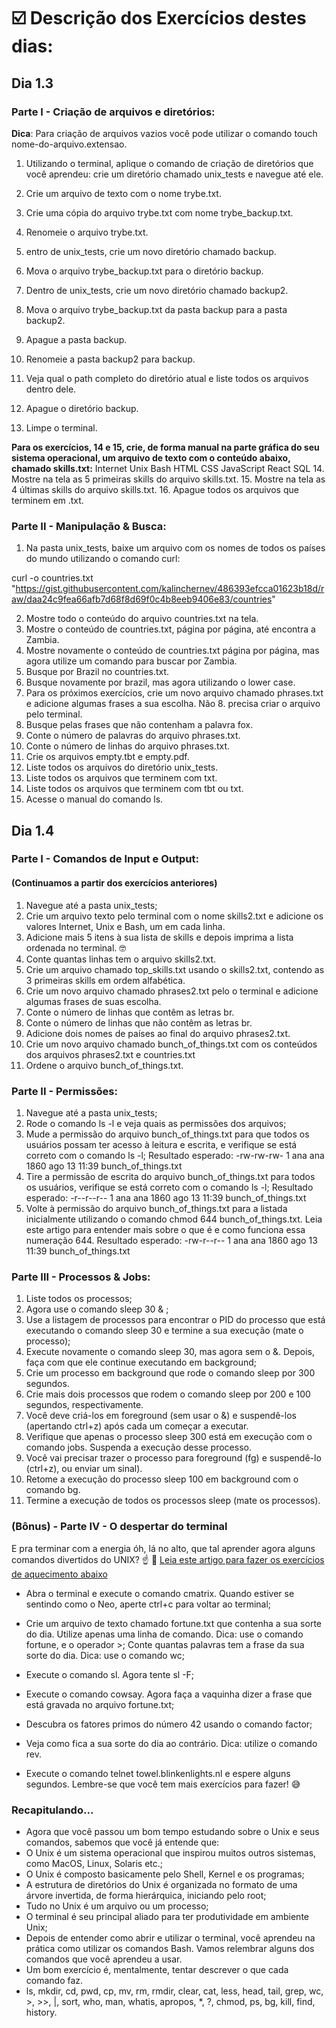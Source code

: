 # :ballot_box_with_check: Descrição dos Exercícios destes dias:

## Dia 1.3

### Parte I - Criação de arquivos e diretórios:

<b>Dica</b>: Para criação de arquivos vazios você pode utilizar o comando touch nome-do-arquivo.extensao.

1. Utilizando o terminal, aplique o comando de criação de diretórios que você aprendeu: crie um diretório chamado unix_tests e navegue até ele.

2. Crie um arquivo de texto com o nome trybe.txt.

3. Crie uma cópia do arquivo trybe.txt com nome trybe_backup.txt.

4. Renomeie o arquivo trybe.txt.
5. entro de unix_tests, crie um novo diretório chamado backup.
6. Mova o arquivo trybe_backup.txt para o diretório backup.
7. Dentro de unix_tests, crie um novo diretório chamado backup2.
8. Mova o arquivo trybe_backup.txt da pasta backup para a pasta backup2.
9. Apague a pasta backup.
10. Renomeie a pasta backup2 para backup.
11. Veja qual o path completo do diretório atual e liste todos os arquivos dentro dele.
12. Apague o diretório backup.
13. Limpe o terminal.

<b>Para os exercícios, 14 e 15, crie, de forma manual na parte gráfica do seu sistema operacional, um arquivo de texto com o conteúdo abaixo, chamado skills.txt:</b>
Internet
Unix
Bash
HTML
CSS
JavaScript
React
SQL 14. Mostre na tela as 5 primeiras skills do arquivo skills.txt. 15. Mostre na tela as 4 últimas skills do arquivo skills.txt. 16. Apague todos os arquivos que terminem em .txt.

### Parte II - Manipulação & Busca:

1. Na pasta unix_tests, baixe um arquivo com os nomes de todos os países do mundo utilizando o comando curl:

curl -o countries.txt "https://gist.githubusercontent.com/kalinchernev/486393efcca01623b18d/raw/daa24c9fea66afb7d68f8d69f0c4b8eeb9406e83/countries"

2. Mostre todo o conteúdo do arquivo countries.txt na tela.
3. Mostre o conteúdo de countries.txt, página por página, até encontra a Zambia.
4. Mostre novamente o conteúdo de countries.txt página por página, mas agora utilize um comando para buscar por Zambia.
5. Busque por Brazil no countries.txt.
6. Busque novamente por brazil, mas agora utilizando o lower case.
7. Para os próximos exercícios, crie um novo arquivo chamado phrases.txt e adicione algumas frases a sua escolha. Não 8. precisa criar o arquivo pelo terminal.
8. Busque pelas frases que não contenham a palavra fox.
9. Conte o número de palavras do arquivo phrases.txt.
10. Conte o número de linhas do arquivo phrases.txt.
11. Crie os arquivos empty.tbt e empty.pdf.
12. Liste todos os arquivos do diretório unix_tests.
13. Liste todos os arquivos que terminem com txt.
14. Liste todos os arquivos que terminem com tbt ou txt.
15. Acesse o manual do comando ls.

## Dia 1.4

### Parte I - Comandos de Input e Output:

#### (Continuamos a partir dos exercícios anteriores)

1. Navegue até a pasta unix_tests;
2. Crie um arquivo texto pelo terminal com o nome skills2.txt e adicione os valores Internet, Unix e Bash, um em cada linha.
3. Adicione mais 5 itens à sua lista de skills e depois imprima a lista ordenada no terminal. 🤓
4. Conte quantas linhas tem o arquivo skills2.txt.
5. Crie um arquivo chamado top_skills.txt usando o skills2.txt, contendo as 3 primeiras skills em ordem alfabética.
6. Crie um novo arquivo chamado phrases2.txt pelo o terminal e adicione algumas frases de suas escolha.
7. Conte o número de linhas que contêm as letras br.
8. Conte o número de linhas que não contêm as letras br.
9. Adicione dois nomes de países ao final do arquivo phrases2.txt.
10. Crie um novo arquivo chamado bunch_of_things.txt com os conteúdos dos arquivos phrases2.txt e countries.txt
11. Ordene o arquivo bunch_of_things.txt.

### Parte II - Permissões:

1. Navegue até a pasta unix_tests;
2. Rode o comando ls -l e veja quais as permissões dos arquivos;
3. Mude a permissão do arquivo bunch_of_things.txt para que todos os usuários possam ter acesso à leitura e escrita, e verifique se está correto com o comando ls -l;
   Resultado esperado: -rw-rw-rw- 1 ana ana 1860 ago 13 11:39 bunch_of_things.txt
4. Tire a permissão de escrita do arquivo bunch_of_things.txt para todos os usuários, verifique se está correto com o comando ls -l;
   Resultado esperado: -r--r--r-- 1 ana ana 1860 ago 13 11:39 bunch_of_things.txt
5. Volte à permissão do arquivo bunch_of_things.txt para a listada inicialmente utilizando o comando chmod 644 bunch_of_things.txt. Leia este artigo para entender mais sobre o que é e como funciona essa numeração 644.
   Resultado esperado: -rw-r--r-- 1 ana ana 1860 ago 13 11:39 bunch_of_things.txt

### Parte III - Processos & Jobs:

1. Liste todos os processos;
2. Agora use o comando sleep 30 & ;
3. Use a listagem de processos para encontrar o PID do processo que está executando o comando sleep 30 e termine a sua execução (mate o processo);
4. Execute novamente o comando sleep 30, mas agora sem o &. Depois, faça com que ele continue executando em background;
5. Crie um processo em background que rode o comando sleep por 300 segundos.
6. Crie mais dois processos que rodem o comando sleep por 200 e 100 segundos, respectivamente.
7. Você deve criá-los em foreground (sem usar o &) e suspendê-los (apertando ctrl+z) após cada um começar a executar.
8. Verifique que apenas o processo sleep 300 está em execução com o comando jobs. Suspenda a execução desse processo.
9. Você vai precisar trazer o processo para foreground (fg) e suspendê-lo (ctrl+z), ou enviar um sinal).
10. Retome a execução do processo sleep 100 em background com o comando bg.
11. Termine a execução de todos os processos sleep (mate os processos).

### (Bônus) - Parte IV - O despertar do terminal

E pra terminar com a energia óh, lá no alto, que tal aprender agora alguns comandos divertidos do UNIX? ☝ 🎊
[Leia este artigo para fazer os exercícios de aquecimento abaixo](https://canaltech.com.br/linux/11-comandos-divertidos-e-inuteis-para-usar-no-linux/)

- Abra o terminal e execute o comando cmatrix. Quando estiver se sentindo como o Neo, aperte ctrl+c para voltar ao terminal;

- Crie um arquivo de texto chamado fortune.txt que contenha a sua sorte do dia. Utilize apenas uma linha de comando. Dica: use o comando fortune, e o operador >;
  Conte quantas palavras tem a frase da sua sorte do dia. Dica: use o comando wc;

- Execute o comando sl. Agora tente sl -F;

- Execute o comando cowsay. Agora faça a vaquinha dizer a frase que está gravada no arquivo fortune.txt;

- Descubra os fatores primos do número 42 usando o comando factor;

- Veja como fica a sua sorte do dia ao contrário. Dica: utilize o comando rev.

- Execute o comando telnet towel.blinkenlights.nl e espere alguns segundos. Lembre-se que você tem mais exercícios para fazer! 😅

### Recapitulando...

- Agora que você passou um bom tempo estudando sobre o Unix e seus comandos, sabemos que você já entende que:
- O Unix é um sistema operacional que inspirou muitos outros sistemas, como MacOS, Linux, Solaris etc.;
- O Unix é composto basicamente pelo Shell, Kernel e os programas;
- A estrutura de diretórios do Unix é organizada no formato de uma árvore invertida, de forma hierárquica, iniciando pelo root;
- Tudo no Unix é um arquivo ou um processo;
- O terminal é seu principal aliado para ter produtividade em ambiente Unix;
- Depois de entender como abrir e utilizar o terminal, você aprendeu na prática como utilizar os comandos Bash. Vamos relembrar alguns dos comandos que você aprendeu a usar.
- Um bom exercício é, mentalmente, tentar descrever o que cada comando faz.
- ls, mkdir, cd, pwd, cp, mv, rm, rmdir, clear, cat, less, head, tail, grep, wc, >, >>, |, sort, who, man, whatis, apropos, \*, ?, chmod, ps, bg, kill, find, history.
